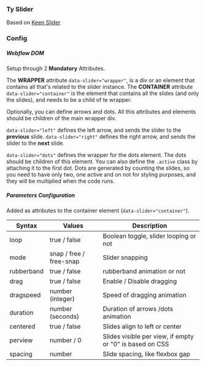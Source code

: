 ### Ty Slider

Based on [Keen Slider](https://github.com/rcbyr/keen-slider)

### Config

##### Webflow DOM

Setup through 2 **Mandatory** Attributes.

The **WRAPPER** attribute `data-slider="wrapper"`, is a div or an element that contains all that's related to the slider instance.
The **CONTAINER** attribute `data-slider="container"` is the element that contains all the slides (and only the slides), and needs to be a child of te wrapper.

Optionally, you can define arrows and dots. All this attributes and elements should be children of the main wrapper div.

`data-slider="left"` defines the left arrow, and sends the slider to the **previous** slide.
`data-slider="right"` defines the right arrow, and sends the slider to the **next** slide.

`data-slider="dots"` defines the wrapper for the dots element. The dots should be children of this element. You can also define the `.active` class by attaching it to the first dot. Dots are generated by counting the slides, so you need to have only two, one active and on not for styling purposes, and they will be multiplied when the code runs.

##### Parameters Configuration

Added as attributes to the container element (`data-slider="container"`).

| Syntax     | Values                  | Description                                              |
| ---------- | ----------------------- | -------------------------------------------------------- |
| loop       | true / false            | Boolean toggle, slider looping or not                    |
| mode       | snap / free / free-snap | Slider snapping                                          |
| rubberband | true / false            | rubberband animation or not                              |
| drag       | true / false            | Enable / Disable dragging                                |
| dragspeed  | number (integer)        | Speed of dragging animation                              |
| duration   | number (seconds)        | Duration of arrows /dots animation                       |
| centered   | true / false            | Slides align to left or center                           |
| perview    | number / 0              | Slides visible per view, if empty or "0" is based on CSS |
| spacing    | number                  | Slide spacing, like flexbox gap                          |
